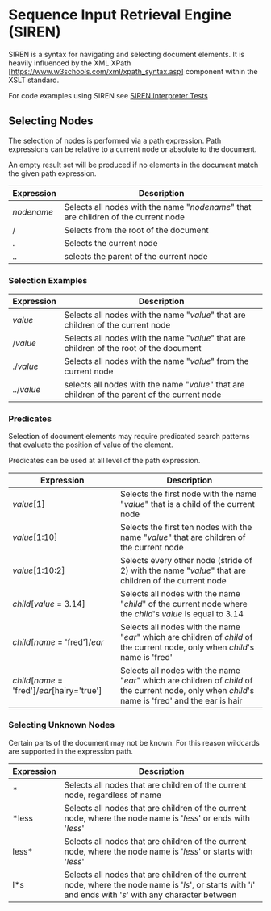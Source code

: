 # Sequence Input Retrieval Engine (SIREN) 
SIREN is a syntax for navigating and selecting document elements. It is heavily influenced by the XML XPath [https://www.w3schools.com/xml/xpath_syntax.asp] component within the XSLT standard.

For code examples using SIREN see [SIREN Interpreter Tests](/waspsiren/test/tstSIRENInterpreter.cpp)

## Selecting Nodes
The selection of nodes is performed via a path expression. Path expressions can be relative to a current node or absolute to the document.

An empty result set will be produced if no elements in the document match the given path expression.

|Expression | Description |
| --------- | ----------- |
|_nodename_ | Selects all nodes with the name "_nodename_" that are children of the current node |
|/          | Selects from the root of the document|
|.          | Selects the current node|
|..         | selects the parent of the current node|


### Selection Examples

|Expression | Description |
| --------- | ----------- |
|_value_ | Selects all nodes with the name "_value_" that are children of the current node |
|/_value_   | Selects all nodes with the name "_value_" that are children of the root of the document|
|./_value_  | Selects all nodes with the name "_value_" from the current node|
|../_value_ | selects all nodes with the name "_value_" that are children of the parent of the current node|

### Predicates
Selection of document elements may require predicated search patterns that evaluate the position of value of the element.

Predicates can be used at all level of the path expression.

|Expression | Description |
| --------- | ----------- |
|_value_[1] | Selects the first node with the name "_value_" that is a child of the current node |
|_value_[1:10] | Selects the first ten nodes with the name "_value_" that are children of the current node |
|_value_[1:10:2] | Selects every other node (stride of 2) with the name "_value_" that are children of the current node |
|_child_[_value_ = 3.14] | Selects all nodes with the name "_child_" of the current node where the _child_'s _value_ is equal to 3.14  |
|_child_[_name_ = 'fred']/_ear_ | Selects all nodes with the name "_ear_" which are children of _child_ of the current node, only when _child_'s name is 'fred' |
|_child_[_name_ = 'fred']/_ear_[hairy='true'] | Selects all nodes with the name "_ear_" which are children of _child_ of the current node, only when _child_'s name is 'fred' and the ear is hair |


### Selecting Unknown Nodes
Certain parts of the document may not be known. For this reason wildcards are supported in the expression path.

|Expression | Description |
| --------- | ----------- |
|* | Selects all nodes that are children of the current node, regardless of name |
|*less | Selects all nodes that are children of the current node, where the node name is '_less_' or ends with '_less_' |
|less* | Selects all nodes that are children of the current node, where the node name is '_less_' or starts with '_less_' |
|l*s | Selects all nodes that are children of the current node, where the node name is '_ls_', or starts with '_l_' and ends with '_s_' with any character between|



